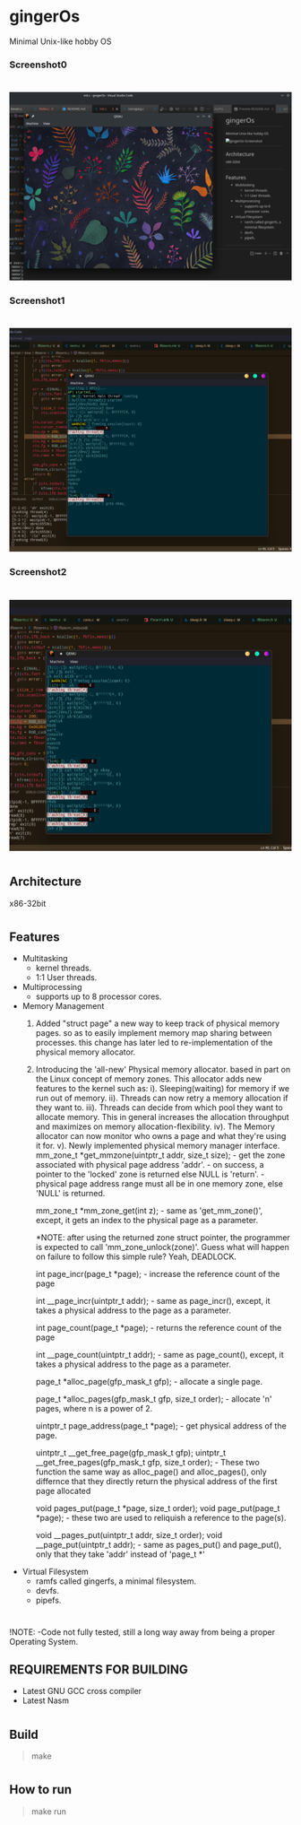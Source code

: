 # gingerOs
Minimal Unix-like hobby OS

### Screenshot0
#
<img alt="gingerOs-Screenshot" src="Screenshot0.png">

### Screenshot1
#
<img alt="gingerOs-Screenshot" src="Screenshot1.png">

### Screenshot2
#
<img alt="gingerOs-Screenshot" src="Screenshot2.png">

#

## Architecture
x86-32bit
#

## Features
- Multitasking
    - kernel threads.
    - 1:1 User threads.
- Multiprocessing
    - supports up to 8 processor cores.
- Memory Management
    1. Added "struct page" a new way to keep track of physical memory pages. so as to easily implement memory map sharing between processes.
        this change has later led to
        re-implementation of the physical memory allocator.
    2. Introducing the 'all-new' Physical memory allocator.
        based in part on the Linux concept of memory zones.
        This allocator adds new features to the kernel such as:
        i).     Sleeping(waiting) for memory if we run out of memory.
        ii).    Threads can now retry a memory allocation if they want to.
        iii).   Threads can decide from which pool they want to allocate memory.
                This in general increases the allocation throughput and maximizes on
                memory allocation-flexibility.
        iv).    The Memory allocator can now monitor who owns a page
                and what they're using it for.
        v). Newly implemented physical memory manager interface.
            mm_zone_t *get_mmzone(uintptr_t addr, size_t size);
            - get the zone associated with physical page address 'addr'.
            - on success, a pointer to the 'locked' zone is returned else NULL is 'return'.
            - physical page address range must all be in one memory zone, else 'NULL' is returned. 
        
        mm_zone_t *mm_zone_get(int z);
            - same as 'get_mm_zone()', except, it gets an index to the physical page as a parameter.

        *NOTE: after using the returned zone struct pointer, 
            the programmer is expected to call 'mm_zone_unlock(zone)'.
            Guess what will happen on failure to follow this simple rule? Yeah, DEADLOCK.

        int page_incr(page_t *page);
            - increase the reference count of the page

        int __page_incr(uintptr_t addr);
            - same as page_incr(), except, it takes a physical address to the page as a parameter.
        
        int page_count(page_t *page);
            - returns the reference count of the page
        
        int __page_count(uintptr_t addr);
            - same as page_count(), except, it takes a physical address to the page as a parameter.

        page_t *alloc_page(gfp_mask_t gfp);
            - allocate a single page.
        
        page_t *alloc_pages(gfp_mask_t gfp, size_t order);
            - allocate 'n' pages, where n is a power of 2.
        
        uintptr_t page_address(page_t *page);
            - get physical address of the page.

        uintptr_t __get_free_page(gfp_mask_t gfp);
        uintptr_t __get_free_pages(gfp_mask_t gfp, size_t order);
            - These two function the same way as alloc_page() and alloc_pages(),
                only differnce that they directly return the physical address of the first page allocated

        void pages_put(page_t *page, size_t order);
        void page_put(page_t *page);
            - these two are used to reliquish a reference to the page(s).

        void __pages_put(uintptr_t addr, size_t order);
        void __page_put(uintptr_t addr);
            - same as pages_put() and page_put(), only that they take 'addr' instead of 'page_t *'
- Virtual Filesystem
    - ramfs called gingerfs, a minimal filesystem.
    - devfs.
    - pipefs.
#

!NOTE:
-Code not fully tested, still a long way away from being a proper Operating System.

## REQUIREMENTS FOR BUILDING
- Latest GNU GCC cross compiler
- Latest Nasm
#

## Build
> make
#

## How to run
> make run
#
